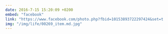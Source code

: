 ```yaml
---
date: 2016-7-15 15:20:09 +0200
embed: "facebook"
link: "https://www.facebook.com/photo.php?fbid=10153893722297424&set=t.100003186531392&type=3&theater"
img: "/img/life/00269_item.md.jpg"
---
```

